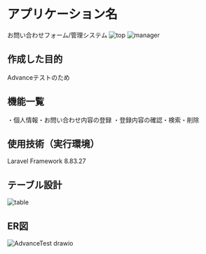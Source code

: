 # アプリケーション名
お問い合わせフォーム/管理システム
![top](https://user-images.githubusercontent.com/116257054/214287816-2dc7268c-e83d-44e0-84b5-92e6d67f1479.jpg)
![manager](https://user-images.githubusercontent.com/116257054/214287642-e4e67979-eef2-4e50-a58c-057a39e2ca12.jpg)
 
## 作成した目的
Advanceテストのため

## 機能一覧
・個人情報・お問い合わせ内容の登録
・登録内容の確認・検索・削除

## 使用技術（実行環境）
Laravel Framework 8.83.27

## テーブル設計
![table](https://user-images.githubusercontent.com/116257054/214287685-78379756-f2f8-459f-8531-72c0705c156e.jpg)

## ER図
 ![AdvanceTest drawio](https://user-images.githubusercontent.com/116257054/214287704-6fa170e0-3ba4-47bd-9e45-946e60115a3b.png)

